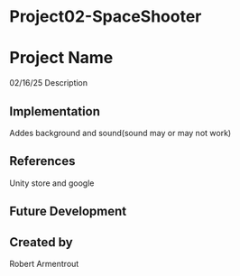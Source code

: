 # Project02-SpaceShooter

# Project Name
02/16/25
Description
## Implementation
Addes background and sound(sound may or may not work)
## References
Unity store and google
## Future Development
## Created by
Robert Armentrout